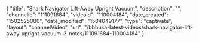 {
    "title": "Shark Navigator Lift-Away Upright Vacuum",
    "description": "",
    "channelid": "111091684",
    "videoid": "110004184",
    "date_created": "1502525000",
    "date_modified": "1504049177",
    "type": "captivate",
    "layout": "channelVideo",
    "url": "\/bbbusa-latest-videos\/shark-navigator-lift-away-upright-vacuum-3-notes\/111091684-110004184"
}